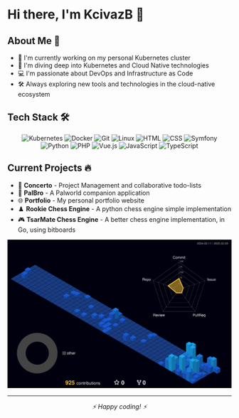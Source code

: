 # Hi there, I'm KcivazB 👋 

## About Me 🚀

- 🔭 I'm currently working on my personal Kubernetes cluster
- 🌱 I'm diving deep into Kubernetes and Cloud Native technologies
- 💻 I'm passionate about DevOps and Infrastructure as Code
- 🛠️ Always exploring new tools and technologies in the cloud-native ecosystem

## Tech Stack 🛠️

<div align="center">

![Kubernetes](https://img.shields.io/badge/-Kubernetes-326CE5?style=flat-square&logo=kubernetes&logoColor=white)
![Docker](https://img.shields.io/badge/-Docker-2496ED?style=flat-square&logo=docker&logoColor=white)
![Git](https://img.shields.io/badge/-Git-F05032?style=flat-square&logo=git&logoColor=white)
![Linux](https://img.shields.io/badge/-Linux-FCC624?style=flat-square&logo=linux&logoColor=black)
![HTML](https://img.shields.io/badge/-HTML-E34F26?style=flat-square&logo=html5&logoColor=white)
![CSS](https://img.shields.io/badge/-CSS-1572B6?style=flat-square&logo=css3&logoColor=white)
![Symfony](https://img.shields.io/badge/-Symfony-000000?style=flat-square&logo=symfony&logoColor=white)
![Python](https://img.shields.io/badge/-Python-3776AB?style=flat-square&logo=python&logoColor=white)
![PHP](https://img.shields.io/badge/-PHP-777BB4?style=flat-square&logo=php&logoColor=white)
![Vue.js](https://img.shields.io/badge/-Vue.js-4FC08D?style=flat-square&logo=vue.js&logoColor=white)
![JavaScript](https://img.shields.io/badge/-JavaScript-F7DF1E?style=flat-square&logo=javascript&logoColor=black)
![TypeScript](https://img.shields.io/badge/-TypeScript-3178C6?style=flat-square&logo=typescript&logoColor=white)

</div>

## Current Projects 🔥

- 🎵 **Concerto** - Project Management and collaborative todo-lists
- 🤝 **PalBro** - A Palworld companion application
- 🌐 **Portfolio** - My personal portfolio website
- ♟️ **Rookie Chess Engine** - A python chess engine simple implementation 
- 🎮 **TsarMate Chess Engine** - A better chess engine implementation, in Go, using bitboards

![](./profile-3d-contrib/profile-night-view.svg)


---

<div align="center">
  <i>⚡ Happy coding! ⚡</i>
</div>
